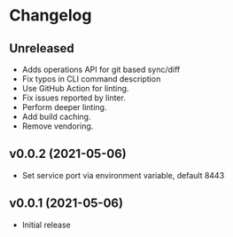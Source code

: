 # Changelog

## Unreleased
* Adds operations API for git based sync/diff
* Fix typos in CLI command description
* Use GitHub Action for linting.
* Fix issues reported by linter.
* Perform deeper linting.
* Add build caching.
* Remove vendoring.

## v0.0.2 (2021-05-06)
* Set service port via environment variable, default 8443

## v0.0.1 (2021-05-06)
* Initial release
